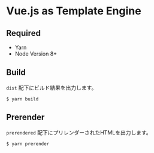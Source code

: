 # Vue.js as Template Engine

## Required

- Yarn
- Node Version 8+

## Build

`dist` 配下にビルド結果を出力します。

```shell
$ yarn build
```

## Prerender

`prerendered` 配下にプリレンダーされたHTMLを出力します。

```shell
$ yarn prerender
```